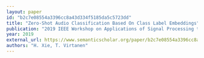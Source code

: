 ```yaml
---
layout: paper
id: "b2c7e08554a3396cc8a43d334f5185da5c5723dd"
title: "Zero-Shot Audio Classification Based On Class Label Embeddings"
publication: "2019 IEEE Workshop on Applications of Signal Processing to Audio and Acoustics (WASPAA)"
year: 2019
external_url: https://www.semanticscholar.org/paper/b2c7e08554a3396cc8a43d334f5185da5c5723dd
authors: "H. Xie, T. Virtanen"
---
```

